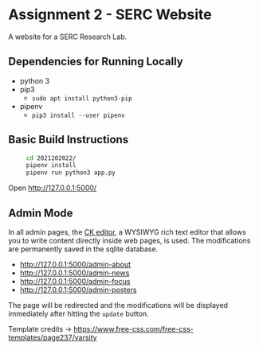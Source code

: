 # Assignment 2 - SERC Website
A website for a SERC Research Lab.

## Dependencies for Running Locally
* python 3
* pip3
  * `sudo apt install python3-pip`
* pipenv
  * `pip3 install --user pipenv`

## Basic Build Instructions

 ```bash 
      cd 2021202022/
      pipenv install
      pipenv run python3 app.py
  ```
Open http://127.0.0.1:5000/

## Admin Mode

In all admin pages, the  [CK editor]([https://ckeditor.com/), a WYSIWYG rich text editor that allows you to write content directly inside web pages, is used.
The modifications are permanently saved in the sqlite database. 
* http://127.0.0.1:5000/admin-about 
* http://127.0.0.1:5000/admin-news
* http://127.0.0.1:5000/admin-focus
* http://127.0.0.1:5000/admin-posters

The page will be redirected and the modifications will be displayed immediately after hitting the `update` button. 

Template credits -> https://www.free-css.com/free-css-templates/page237/varsity
